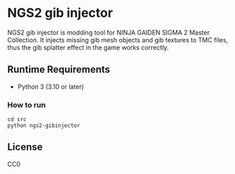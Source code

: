 NGS2 gib injector
===================

NGS2 gib injector is modding tool for NINJA GAIDEN SIGMA 2 Master Collection.
It injects missing gib mesh objects and gib textures to TMC files, thus the
gib splatter effect in the game works correctly.

Runtime Requirements
-------------------

- Python 3 (3.10 or later)

### How to run

```
cd src
python ngs2-gibinjector
```

License
-------------------

CC0
